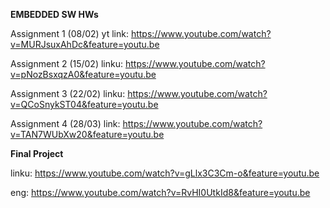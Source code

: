 **EMBEDDED SW HWs**

Assignment 1 (08/02)
yt link: https://www.youtube.com/watch?v=MURJsuxAhDc&feature=youtu.be

Assignment 2 (15/02)
linku:   https://www.youtube.com/watch?v=pNozBsxqzA0&feature=youtu.be

Assignment 3 (22/02)
linku:   https://www.youtube.com/watch?v=QCoSnykST04&feature=youtu.be

Assignment 4 (28/03)
link:	 https://www.youtube.com/watch?v=TAN7WUbXw20&feature=youtu.be


**Final Project**

linku:   https://www.youtube.com/watch?v=gLlx3C3Cm-o&feature=youtu.be 

eng:	 https://www.youtube.com/watch?v=RvHI0UtkId8&feature=youtu.be	 
